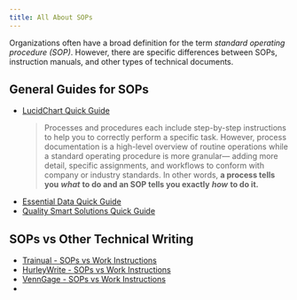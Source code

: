 ```yaml
---
title: All About SOPs
---
```


Organizations often have a broad definition for the term *standard operating procedure (SOP)*. However, there are specific differences between SOPs, instruction manuals, and other types of technical documents. 

## General Guides for SOPs
- [LucidChart Quick Guide](https://www.lucidchart.com/blog/how-to-write-a-standard-operating-procedure)  
	> Processes and procedures each include step-by-step instructions to help you to correctly perform a specific task. However, process documentation is a high-level overview of routine operations while a standard operating procedure is more granular— adding more detail, specific assignments, and workflows to conform with company or industry standards. In other words, **a process tells you** **_what_** **to do and an SOP tells you exactly** **_how_** **to do it.**
- [Essential Data Quick Guide](https://essentialdata.com/standard-operating-procedures-sops/) 
- [Quality Smart Solutions Quick Guide](https://qualitysmartsolutions.com/standard-operating-procedure-sop-writing/)  

## SOPs vs Other Technical Writing
- [Trainual - SOPs vs Work Instructions](https://trainual.com/manual/sop-vs-work-instructions-what-sets-them-apart)  
- [HurleyWrite - SOPs vs Work Instructions](https://www.hurleywrite.com/blog/corporate-writing/sops-versus-work-instructions/)  
- [VennGage - SOPs vs Work Instructions](https://venngage.com/blog/work-instruction-vs-sop/)  
- 